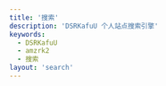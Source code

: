 ```yaml
---
title: '搜索'
description: 'DSRKafuU 个人站点搜索引擎'
keywords:
  - DSRKafuU
  - amzrk2
  - 搜索
layout: 'search'
---
```


